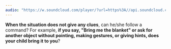 ```yaml
---
audio: "https://w.soundcloud.com/player/?url=https%3A//api.soundcloud.com/tracks/1406307325%3Fsecret_token%3Ds-lFoGhUFnIGz&color=%23ff5500&auto_play=true&hide_related=false&show_comments=true&show_user=true&show_reposts=false&show_teaser=true&visual=true"
---
```


<strong>When the situation does not give any clues</strong>, can he/she follow a command? For example, <strong>if you say, "Bring me the blanket" or ask for another object without pointing, making gestures, or giving hints, does your child bring it to you</strong>?